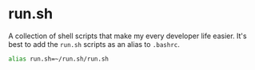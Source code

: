 # run.sh 

A collection of shell scripts that make my every developer life easier. It's best to add the `run.sh` scripts as an alias to `.bashrc`.

```bash
alias run.sh=~/run.sh/run.sh
```
